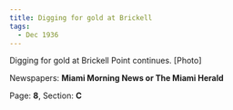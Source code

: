 ```yaml
---  
title: Digging for gold at Brickell  
tags:  
  - Dec 1936  
---  
```

  
Digging for gold at Brickell Point continues. [Photo]  
  
Newspapers: **Miami Morning News or The Miami Herald**  
  
Page: **8**, Section: **C** 
